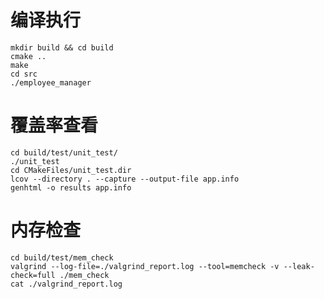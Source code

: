 <!--
 * @Descripttion: readme.md
 * @version: 
 * @Author: liyu
 * @Date: 2022-06-05 23:52:23
-->
# 编译执行
    mkdir build && cd build
    cmake ..
    make
    cd src
    ./employee_manager

# 覆盖率查看
    cd build/test/unit_test/
    ./unit_test
    cd CMakeFiles/unit_test.dir
    lcov --directory . --capture --output-file app.info
    genhtml -o results app.info

# 内存检查
    cd build/test/mem_check
    valgrind --log-file=./valgrind_report.log --tool=memcheck -v --leak-check=full ./mem_check
    cat ./valgrind_report.log

